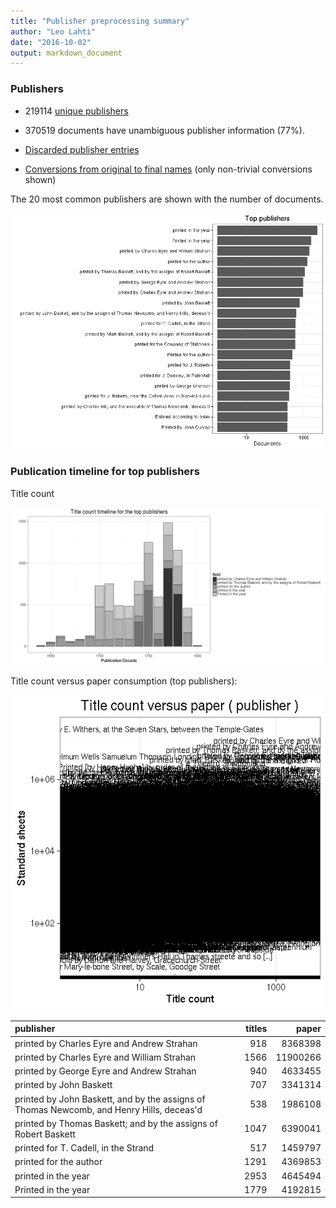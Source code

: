 ```yaml
---
title: "Publisher preprocessing summary"
author: "Leo Lahti"
date: "2016-10-02"
output: markdown_document
---
```



### Publishers

 * 219114 [unique publishers](output.tables/publisher_accepted.csv)

 * 370519 documents have unambiguous publisher information (77%). 

 * [Discarded publisher entries](output.tables/publisher_discarded.csv)

 * [Conversions from original to final names](output.tables/publisher_conversion_nontrivial.csv) (only non-trivial conversions shown)


The 20 most common publishers are shown with the number of documents. 

![plot of chunk summarypublisher2](figure/summarypublisher2-1.png)

### Publication timeline for top publishers

Title count

![plot of chunk summaryTop10pubtimeline](figure/summaryTop10pubtimeline-1.png)



Title count versus paper consumption (top publishers):

![plot of chunk publishertitlespapers](figure/publishertitlespapers-1.png)

|publisher                                                                                | titles|    paper|
|:----------------------------------------------------------------------------------------|------:|--------:|
|printed by Charles Eyre and Andrew Strahan                                               |    918|  8368398|
|printed by Charles Eyre and William Strahan                                              |   1566| 11900266|
|printed by George Eyre and Andrew Strahan                                                |    940|  4633455|
|printed by John Baskett                                                                  |    707|  3341314|
|printed by John Baskett, and by the assigns of Thomas Newcomb, and Henry Hills, deceas'd |    538|  1986108|
|printed by Thomas Baskett; and by the assigns of Robert Baskett                          |   1047|  6390041|
|printed for T. Cadell, in the Strand                                                     |    517|  1459797|
|printed for the author                                                                   |   1291|  4369853|
|printed in the year                                                                      |   2953|  4645494|
|Printed in the year                                                                      |   1779|  4192815|


